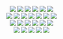 <p align="center">
  <img src="https://img.shields.io/badge/iOS-000000?style=flat&logo=ios&logoColor=white">
  <img src ="https://img.shields.io/badge/-JavaScript-eed718?style=flat&logo=javascript&logoColor=ffffff">
  <img src="https://img.shields.io/badge/-React-000000?style=flat&logo=react&logoColor=00c8ff">
  <img src="https://img.shields.io/badge/React_Native-20232A?style=flat&logo=react&logoColor=61DAFB">
  <img src="https://img.shields.io/badge/Node.js-43853D?style=flat&logo=node-dot-js&logoColor=white">
  <img src="http://img.shields.io/badge/-VS%20Code-007ACC?style=flat&logo=visual%20studio%20code&logoColor=white">
  <br>
  <img src ="https://img.shields.io/badge/-HTML5-E34F26?style=flat&logo=html5&logoColor=white"> 
  <img src ="https://img.shields.io/badge/-CSS3-1572B6?style=flat&logo=css3&logoColor=white">
  <img src="https://img.shields.io/badge/MongoDB-4EA94B?style=flat&logo=mongodb&logoColor=white">
  <img src="https://img.shields.io/badge/GraphQL-E10098?style=flat&logo=GraphQL&logoColor=white">
  <img src="https://img.shields.io/badge/Apollo--GraphQL-311C87?style=flat&logo=Apollo-GraphQL&logoColor=white">
  <img src="https://img.shields.io/badge/SQL-f29111?style=flat&logo=SQL&logoColor=00c8ff">
  <img src="https://img.shields.io/badge/Postgres-%23316192.svg?style=flat&logo=postgresql&logoColor=00c8ff">
  <br>
  <img src="https://img.shields.io/badge/Redux-593D88?style=flat&logo=redux&logoColor=white">
  <img src="https://img.shields.io/badge/-Express.js-787878?style=flat">
  <img src="https://img.shields.io/badge/Firebase-232F3E.svg?style=flat&logo=firebase&logoColor=Ffa611">
  <img src="https://img.shields.io/badge/Postman-FF6C37?style=flat&logo=Postman&logoColor=white"> 
  <img src="http://img.shields.io/badge/-Heroku-430098?style=flat&logo=heroku&logoColor=white">
  <img src="https://img.shields.io/badge/Jest-C21325?style=flat&logo=Jest&logoColor=white">
  <br>
  <img src="https://img.shields.io/badge/Gatsby-663399?style=flat&logo=gatsby&logoColor=white">
  <img src="https://img.shields.io/badge/Material--UI-0081CB?style=flat&logo=material-ui&logoColor=white">
  <img src="https://img.shields.io/badge/styled--components-DB7093?style=flat&logo=styled-components&logoColor=white">
  <img src="https://img.shields.io/badge/Bootstrap-563D7C?style=flat&logo=bootstrap&logoColor=white">
  <img src="https://img.shields.io/badge/Semantic--UI--React-35BDB2?style=flat&logo=semantic-ui-react&logoColor=white">
 
  </p>


